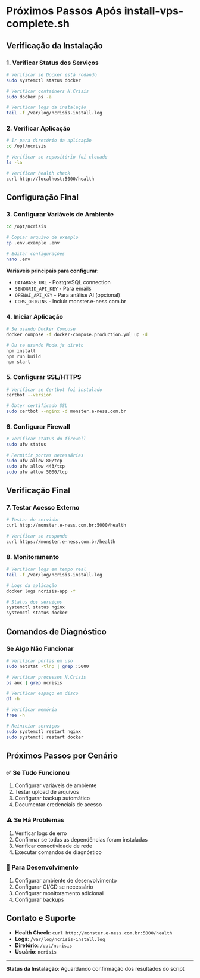 # Próximos Passos Após install-vps-complete.sh

## Verificação da Instalação

### 1. Verificar Status dos Serviços
```bash
# Verificar se Docker está rodando
sudo systemctl status docker

# Verificar containers N.Crisis
sudo docker ps -a

# Verificar logs da instalação
tail -f /var/log/ncrisis-install.log
```

### 2. Verificar Aplicação
```bash
# Ir para diretório da aplicação
cd /opt/ncrisis

# Verificar se repositório foi clonado
ls -la

# Verificar health check
curl http://localhost:5000/health
```

## Configuração Final

### 3. Configurar Variáveis de Ambiente
```bash
cd /opt/ncrisis

# Copiar arquivo de exemplo
cp .env.example .env

# Editar configurações
nano .env
```

**Variáveis principais para configurar:**
- `DATABASE_URL` - PostgreSQL connection
- `SENDGRID_API_KEY` - Para emails
- `OPENAI_API_KEY` - Para análise AI (opcional)
- `CORS_ORIGINS` - Incluir monster.e-ness.com.br

### 4. Iniciar Aplicação
```bash
# Se usando Docker Compose
docker compose -f docker-compose.production.yml up -d

# Ou se usando Node.js direto
npm install
npm run build
npm start
```

### 5. Configurar SSL/HTTPS
```bash
# Verificar se Certbot foi instalado
certbot --version

# Obter certificado SSL
sudo certbot --nginx -d monster.e-ness.com.br
```

### 6. Configurar Firewall
```bash
# Verificar status do firewall
sudo ufw status

# Permitir portas necessárias
sudo ufw allow 80/tcp
sudo ufw allow 443/tcp
sudo ufw allow 5000/tcp
```

## Verificação Final

### 7. Testar Acesso Externo
```bash
# Testar do servidor
curl http://monster.e-ness.com.br:5000/health

# Verificar se responde
curl https://monster.e-ness.com.br/health
```

### 8. Monitoramento
```bash
# Verificar logs em tempo real
tail -f /var/log/ncrisis-install.log

# Logs da aplicação
docker logs ncrisis-app -f

# Status dos serviços
systemctl status nginx
systemctl status docker
```

## Comandos de Diagnóstico

### Se Algo Não Funcionar
```bash
# Verificar portas em uso
sudo netstat -tlnp | grep :5000

# Verificar processos N.Crisis
ps aux | grep ncrisis

# Verificar espaço em disco
df -h

# Verificar memória
free -h

# Reiniciar serviços
sudo systemctl restart nginx
sudo systemctl restart docker
```

## Próximos Passos por Cenário

### ✅ Se Tudo Funcionou
1. Configurar variáveis de ambiente
2. Testar upload de arquivos
3. Configurar backup automático
4. Documentar credenciais de acesso

### ⚠️ Se Há Problemas
1. Verificar logs de erro
2. Confirmar se todas as dependências foram instaladas
3. Verificar conectividade de rede
4. Executar comandos de diagnóstico

### 🔧 Para Desenvolvimento
1. Configurar ambiente de desenvolvimento
2. Configurar CI/CD se necessário
3. Configurar monitoramento adicional
4. Configurar backups

## Contato e Suporte

- **Health Check**: `curl http://monster.e-ness.com.br:5000/health`
- **Logs**: `/var/log/ncrisis-install.log`
- **Diretório**: `/opt/ncrisis`
- **Usuário**: `ncrisis`

---

**Status da Instalação**: Aguardando confirmação dos resultados do script